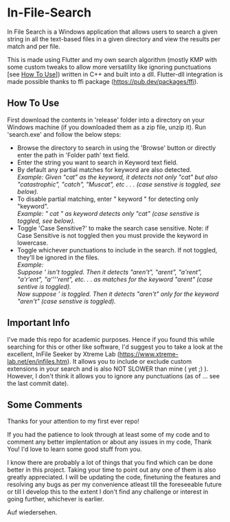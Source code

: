 # In-File-Search
In File Search is a Windows application that allows users to search a given string in all the text-based files in a given directory and view the results per match and per file. 

This is made using Flutter and my own search algorithm (mostly KMP with some custom tweaks to allow more versatility like ignoring punctuations [see [How To Use](#how-to-use)]) written in C++ and built into a dll.
Flutter-dll integration is made possible thanks to ffi package (https://pub.dev/packages/ffi). 

## How To Use

First download the contents in 'release' folder into a directory on your Windows machine (if you downloaded them as a zip file, unzip it). Run 'search.exe' and follow the below steps: 

- Browse the directory to search in using the 'Browse' button or directly enter the path in 'Folder path' text field.  
- Enter the string you want to search in Keyword text field.  
- By default any partial matches for keyword are also detected.  
  _Example: Given "cat" as the keyword, it detects not only "cat" but also "catastrophic", "catch", "Muscat", etc . . . (case senstive is toggled, see below)._
- To disable partial matching, enter " keyword " for detecting only "keyword".  
  _Example: " cat " as keyword detects only "cat" (case senstive is toggled, see below)._
- Toggle 'Case Sensitive?' to make the search case sensitive. Note: if Case Sensitive is not toggled then you must provide the keyword in lowercase.  
- Toggle whichever punctuations to include in the search. If not toggled, they'll be ignored in the files.  
  _Example:<br/>
    Suppose  '  isn't toggled. Then it detects "aren't", "arent", "a'rent", "a'r'ent", "a''''rent", etc. . . as matches for the keyword "arent" (case sentive is toggled)._  
             _Now suppose  '  is toggled. Then it detects "aren't" only for the keyword "aren't" (case senstive is toggled)._ 

## Important Info
I've made this repo for academic purposes. Hence if you found this while searching for this or other like software, I'd suggest you to take a look at the excellent, InFile Seeker by Xtreme Lab (https://www.xtreme-lab.net/en/infiles.htm). It allows you to include or exclude custom extensions in your search and is also NOT SLOWER than mine ( yet ;) ).  
However, I don't think it allows you to ignore any punctuations (as of ... see the last commit date). 

## Some Comments
Thanks for your attention to my first ever repo!  <br/>

If you had the patience to look through at least some of my code and to comment any better implentation or about any issues in my code, Thank You! I'd love to learn some good stuff from you. <br/>

I know there are probably a lot of things that you find which can be done better in this project. Taking your time to point out any one of them is also greatly appreciated. I will be updating the code, finetuning the features and resolving any bugs as per my convenience atleast till the foreseeable future or till I develop this to the extent I don't find any challenge or interest in going further, whichever is earlier. <br/>

Auf wiedersehen.
